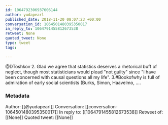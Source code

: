 ```yaml
---
id: 1064792306937606144
author: yudapearl
published_date: 2018-11-20 08:07:23 +00:00
conversation_id: 1064501480395350017
in_reply_to: 1064791455812673538
retweet: None
quoted_tweet: None
type: tweet
tags:

---
```


@DToshkov 2. Glad we agree that statistics deserves a rhetorical buff of neglect, though most statisticians would plead "not guilty" since "I have been concerned with causal
questions all my life".
3.#Bookofwhy is full of admiration of early social scientists (Burks, Simon, Haavelmo, 
....

### Metadata

Author: [[@yudapearl]]
Conversation: [[conversation-1064501480395350017]]
In reply to: [[1064791455812673538]]
Retweet of: [[None]]
Quoted tweet: [[None]]
